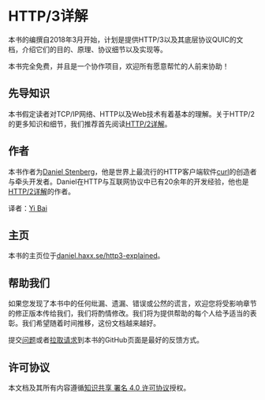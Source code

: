 # HTTP/3详解

本书的编撰自2018年3月开始，计划是提供HTTP/3以及其底层协议QUIC的文档，介绍它们的目的、原理、协议细节以及实现等。

本书完全免费，并且是一个协作项目，欢迎所有愿意帮忙的人前来协助！

## 先导知识

本书假定读者对TCP/IP网络、HTTP以及Web技术有着基本的理解。关于HTTP/2的更多知识和细节，我们推荐首先阅读[HTTP/2详解](https://daniel.haxx.se/http2/)。

## 作者

本书作者为[Daniel Stenberg](https://daniel.haxx.se/)，他是世界上最流行的HTTP客户端软件[curl](https://curl.haxx.se/)的创造者与牵头开发者。Daniel在HTTP与互联网协议中已有20余年的开发经验，他也是[HTTP/2详解](https://daniel.haxx.se/http2/)的作者。

译者：[Yi Bai](https://github.com/yi-bai)

## 主页

本书的主页位于[daniel.haxx.se/http3-explained](https://daniel.haxx.se/http3-explained)。

## 帮助我们

如果您发现了本书中的任何纰漏、遗漏、错误或公然的谎言，欢迎您将受影响章节的修正版本传给我们，我们将酌情修改。我们将为提供帮助的每个人给予适当的表彰。我们希望随着时间推移，这份文档越来越好。

提交[问题](https://github.com/bagder/http3-explained/issues)或者[拉取请求](https://github.com/bagder/http3-explained/pulls)到本书的GitHub页面是最好的反馈方式。

## 许可协议

本文档及其所有内容遵循[知识共享 署名 4.0 许可协议](https://creativecommons.org/licenses/by/4.0/)授权。
